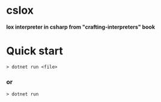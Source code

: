# cslox

**lox interpreter in csharp from "crafting-interpreters" book**


# Quick start

```console
> dotnet run <file>
```

### or
```console
> dotnet run
```


